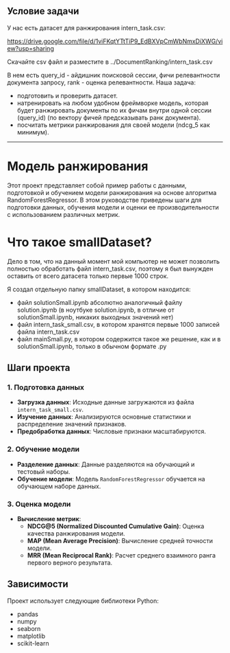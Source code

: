 
## Условие задачи
У нас есть датасет для ранжирования intern_task.csv: 

https://drive.google.com/file/d/1viFKqtYTtTiP9_EdBXVpCmWbNmxDiXWG/view?usp=sharing

Скачайте csv файл и разместите в ../DocumentRanking/intern_task.csv

В нем есть query_id - айдишник поисковой сессии, фичи
релевантности документа запросу, rank - оценка релевантности.
Наша задача:
- подготовить и проверить датасет.
- натренировать на любом удобном фреймворке модель, которая будет ранжировать документы по их фичам внутри одной сессии (query_id) (по вектору фичей предсказывать ранк документа).
- посчитать метрики ранжирования для своей модели (ndcg_5 как минимум).

---

# Модель ранжирования

Этот проект представляет собой пример работы с данными, подготовкой и обучением модели ранжирования на основе алгоритма RandomForestRegressor. В этом руководстве приведены шаги для подготовки данных, обучения модели и оценки ее производительности с использованием различных метрик.

# Что такое smallDataset?

Дело в том, что на данный момент мой компьютер не может позволить полностью обработать файл intern_task.csv, поэтому я был вынужден оставить от всего датасета только первые 1000 строк.

Я создал отдельную папку smallDataset, в котором находится:

- файл solutionSmall.ipynb абсолютно аналогичный файлу solution.ipynb (в ноутбуке solution.ipynb, в отличие от solutionSmall.ipynb, никаких выходных значений нет)
- файл intern_task_small.csv, в котором хранятся первые 1000 записей файла intern_task.csv
- файл mainSmall.py, в котором содержится такое же решение, как и в solutionSmall.ipynb, только в обычном формате .py

## Шаги проекта

### 1. Подготовка данных

- **Загрузка данных**: Исходные данные загружаются из файла `intern_task_small.csv`.
- **Изучение данных**: Анализируются основные статистики и распределение значений признаков.
- **Предобработка данных**: Числовые признаки масштабируются.

### 2. Обучение модели

- **Разделение данных**: Данные разделяются на обучающий и тестовый наборы.
- **Обучение модели**: Модель `RandomForestRegressor` обучается на обучающем наборе данных.

### 3. Оценка модели

- **Вычисление метрик**:
  - **NDCG@5 (Normalized Discounted Cumulative Gain)**: Оценка качества ранжирования модели.
  - **MAP (Mean Average Precision)**: Вычисление средней точности модели.
  - **MRR (Mean Reciprocal Rank)**: Расчет среднего взаимного ранга первого верного результата.

## Зависимости

Проект использует следующие библиотеки Python:

- pandas
- numpy
- seaborn
- matplotlib
- scikit-learn
